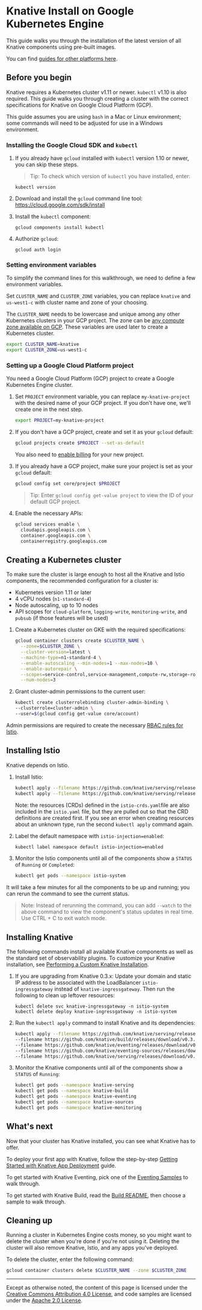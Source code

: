# Knative Install on Google Kubernetes Engine

This guide walks you through the installation of the latest version of all
Knative components using pre-built images.

You can find [guides for other platforms here](README.md).

## Before you begin

Knative requires a Kubernetes cluster v1.11 or newer. `kubectl` v1.10 is also
required. This guide walks you through creating a cluster with the correct
specifications for Knative on Google Cloud Platform (GCP).

This guide assumes you are using `bash` in a Mac or Linux environment; some
commands will need to be adjusted for use in a Windows environment.

### Installing the Google Cloud SDK and `kubectl`

1. If you already have `gcloud` installed with `kubectl` version 1.10 or newer,
   you can skip these steps.

   > Tip: To check which version of `kubectl` you have installed, enter:

   ```
   kubectl version
   ```

1. Download and install the `gcloud` command line tool:
   https://cloud.google.com/sdk/install

1. Install the `kubectl` component:
   ```
   gcloud components install kubectl
   ```
1. Authorize `gcloud`:
   ```
   gcloud auth login
   ```

### Setting environment variables

To simplify the command lines for this walkthrough, we need to define a few
environment variables.

Set `CLUSTER_NAME` and `CLUSTER_ZONE` variables, you can replace `knative` and
`us-west1-c` with cluster name and zone of your choosing.

The `CLUSTER_NAME` needs to be lowercase and unique among any other Kubernetes
clusters in your GCP project. The zone can be
[any compute zone available on GCP](https://cloud.google.com/compute/docs/regions-zones/#available).
These variables are used later to create a Kubernetes cluster.

```bash
export CLUSTER_NAME=knative
export CLUSTER_ZONE=us-west1-c
```

### Setting up a Google Cloud Platform project

You need a Google Cloud Platform (GCP) project to create a Google Kubernetes
Engine cluster.

1. Set `PROJECT` environment variable, you can replace `my-knative-project` with
   the desired name of your GCP project. If you don't have one, we'll create one
   in the next step.
   ```bash
   export PROJECT=my-knative-project
   ```
1. If you don't have a GCP project, create and set it as your `gcloud` default:

   ```bash
   gcloud projects create $PROJECT --set-as-default
   ```

   You also need to
   [enable billing](https://cloud.google.com/billing/docs/how-to/manage-billing-account)
   for your new project.

1. If you already have a GCP project, make sure your project is set as your
   `gcloud` default:

   ```bash
   gcloud config set core/project $PROJECT
   ```

   > Tip: Enter `gcloud config get-value project` to view the ID of your default
   > GCP project.

1. Enable the necessary APIs:
   ```bash
   gcloud services enable \
     cloudapis.googleapis.com \
     container.googleapis.com \
     containerregistry.googleapis.com
   ```

## Creating a Kubernetes cluster

To make sure the cluster is large enough to host all the Knative and Istio
components, the recommended configuration for a cluster is:

- Kubernetes version 1.11 or later
- 4 vCPU nodes (`n1-standard-4`)
- Node autoscaling, up to 10 nodes
- API scopes for `cloud-platform`, `logging-write`, `monitoring-write`, and
  `pubsub` (if those features will be used)

1. Create a Kubernetes cluster on GKE with the required specifications:
   ```bash
   gcloud container clusters create $CLUSTER_NAME \
     --zone=$CLUSTER_ZONE \
     --cluster-version=latest \
     --machine-type=n1-standard-4 \
     --enable-autoscaling --min-nodes=1 --max-nodes=10 \
     --enable-autorepair \
     --scopes=service-control,service-management,compute-rw,storage-ro,cloud-platform,logging-write,monitoring-write,pubsub,datastore \
     --num-nodes=3
   ```
1. Grant cluster-admin permissions to the current user:
   ```bash
   kubectl create clusterrolebinding cluster-admin-binding \
   --clusterrole=cluster-admin \
   --user=$(gcloud config get-value core/account)
   ```

Admin permissions are required to create the necessary
[RBAC rules for Istio](https://istio.io/docs/concepts/security/rbac/).

## Installing Istio

Knative depends on Istio.

1. Install Istio:

   ```bash
   kubectl apply --filename https://github.com/knative/serving/releases/download/v0.3.0/istio-crds.yaml && \
   kubectl apply --filename https://github.com/knative/serving/releases/download/v0.3.0/istio.yaml
   ```

   Note: the resources (CRDs) defined in the `istio-crds.yaml`file are also
   included in the `istio.yaml` file, but they are pulled out so that the CRD
   definitions are created first. If you see an error when creating resources
   about an unknown type, run the second `kubectl apply` command again.

1. Label the default namespace with `istio-injection=enabled`:
   ```bash
   kubectl label namespace default istio-injection=enabled
   ```
1. Monitor the Istio components until all of the components show a `STATUS` of
   `Running` or `Completed`:
   ```bash
   kubectl get pods --namespace istio-system
   ```

It will take a few minutes for all the components to be up and running; you can
rerun the command to see the current status.

> Note: Instead of rerunning the command, you can add `--watch` to the above
> command to view the component's status updates in real time. Use CTRL + C to
> exit watch mode.

## Installing Knative

The following commands install all available Knative components as well as the
standard set of observability plugins. To customize your Knative installation,
see [Performing a Custom Knative Installation](Knative-custom-install.md).

1. If you are upgrading from Knative 0.3.x: Update your domain and static IP
   address to be associated with the LoadBalancer `istio-ingressgateway` instead
   of `knative-ingressgateway`.  Then run the following to clean up leftover
   resources:
   ```
   kubectl delete svc knative-ingressgateway -n istio-system
   kubectl delete deploy knative-ingressgateway -n istio-system
   ```

1. Run the `kubectl apply` command to install Knative and its dependencies:
   ```bash
   kubectl apply --filename https://github.com/knative/serving/releases/download/v0.3.0/serving.yaml \
   --filename https://github.com/knative/build/releases/download/v0.3.0/release.yaml \
   --filename https://github.com/knative/eventing/releases/download/v0.3.0/release.yaml \
   --filename https://github.com/knative/eventing-sources/releases/download/v0.3.0/release.yaml \
   --filename https://github.com/knative/serving/releases/download/v0.3.0/monitoring.yaml
   ```
1. Monitor the Knative components until all of the components show a `STATUS` of
   `Running`:
   ```bash
   kubectl get pods --namespace knative-serving
   kubectl get pods --namespace knative-build
   kubectl get pods --namespace knative-eventing
   kubectl get pods --namespace knative-sources
   kubectl get pods --namespace knative-monitoring
   ```

## What's next

Now that your cluster has Knative installed, you can see what Knative has to
offer.

To deploy your first app with Knative, follow the step-by-step
[Getting Started with Knative App Deployment](getting-started-knative-app.md)
guide.

To get started with Knative Eventing, pick one of the
[Eventing Samples](../eventing/samples/) to walk through.

To get started with Knative Build, read the [Build README](../build/README.md),
then choose a sample to walk through.

## Cleaning up

Running a cluster in Kubernetes Engine costs money, so you might want to delete
the cluster when you're done if you're not using it. Deleting the cluster will
also remove Knative, Istio, and any apps you've deployed.

To delete the cluster, enter the following command:

```bash
gcloud container clusters delete $CLUSTER_NAME --zone $CLUSTER_ZONE
```

---

Except as otherwise noted, the content of this page is licensed under the
[Creative Commons Attribution 4.0 License](https://creativecommons.org/licenses/by/4.0/),
and code samples are licensed under the
[Apache 2.0 License](https://www.apache.org/licenses/LICENSE-2.0).
